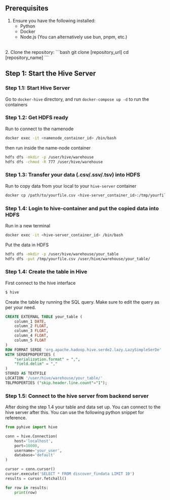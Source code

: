 ## Prerequisites
1. Ensure you have the following installed:
   - Python
   - Docker
   - Node.js (You can alternatively use bun, pnpm, etc.)
<br>
2. Clone the repository:
```bash
git clone [repository_url]
cd [repository_name]
```

## Step 1: Start the Hive Server
### Step 1.1: Start Hive Server
Go to `docker-hive` directory, and run `docker-compose up -d` to run the containers

### Step 1.2: Get HDFS ready
Run to connect to the namenode
```bash
docker exec -it <namenode_container_id> /bin/bash
```

then run inside the name-node container
```bash
hdfs dfs -mkdir -p /user/hive/warehouse
hdfs dfs -chmod -R 777 /user/hive/warehouse
```

### Step 1.3: Transfer your data (.csv/.ssv/.tsv) into HDFS
Run to copy data from your local to your `hive-server` container
```bash
docker cp /path/to/yourfile.csv <hive-server_container_id>:/tmp/yourfile.csv
```

### Step 1.4: Login to hive-container and put the copied data into HDFS
Run in a new terminal
```bash
docker exec -it <hive-server_container_id> /bin/bash
```

Put the data in HDFS
```bash
hdfs dfs -mkdir -p /user/hive/warehouse/your_table
hdfs dfs -put /tmp/yourfile.csv /user/hive/warehouse/your_table/
```

### Step 1.4: Create the table in Hive
First connect to the hive interface
```bash
$ hive
```

Create the table by running the SQL query. Make sure to edit the query as per your need.
```sql
CREATE EXTERNAL TABLE your_table (
    column_1 DATE,
    column_2 FLOAT,
    column_3 FLOAT,
    column_4 FLOAT,
    column_5 FLOAT
)
ROW FORMAT SERDE 'org.apache.hadoop.hive.serde2.lazy.LazySimpleSerDe'
WITH SERDEPROPERTIES (
    "serialization.format" = ",",
    "field.delim" = ","
)
STORED AS TEXTFILE
LOCATION '/user/hive/warehouse/your_table/'
TBLPROPERTIES ("skip.header.line.count"="1");
```

### Step 1.5: Connect to the hive server from backend server
After doing the step 1.4 your table and data set up. You can connect to the hive server after this. You can use the following python snippet for reference.

```python
from pyhive import hive

conn = hive.Connection(
    host='localhost', 
    port=10000, 
    username='your_user', 
    database='default'
)

cursor = conn.cursor()
cursor.execute('SELECT * FROM discover_findata LIMIT 10')
results = cursor.fetchall()

for row in results:
    print(row)
```